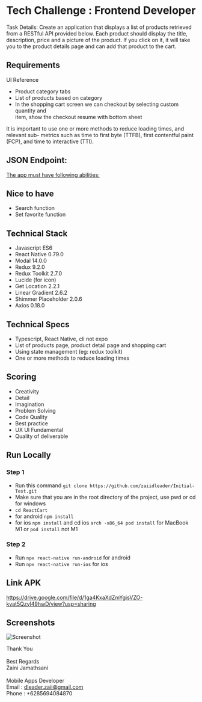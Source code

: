 # Tech Challenge : Frontend Developer

Task
Details: Create an application that displays a list of products retrieved from a RESTful
API provided below. Each product should display the title, description, price and a
picture of the product. If you click on it, it will take you to the product details page and
can add that product to the cart.

## Requirements

UI Reference

- Product category tabs
- List of products based on category
- In the shopping cart screen we can checkout by selecting custom quantity and
  <br />item, show the checkout resume with bottom sheet

It is important to use one or more methods to reduce loading times, and relevant sub-
metrics such as time to first byte (TTFB), first contentful paint (FCP), and time to
interactive (TTI).

## JSON Endpoint:

[The app must have following abilities:](https://dummyjson.com/docs/products)

## Nice to have

- Search function
- Set favorite function

## Technical Stack

- Javascript ES6
- React Native 0.79.0
- Modal 14.0.0
- Redux 9.2.0
- Redux Toolkit 2.7.0
- Lucide (for icon)
- Get Location 2.2.1
- Linear Gradient 2.6.2
- Shimmer Placeholder 2.0.6
- Axios 0.18.0

## Technical Specs

- Typescript, React Native, cli not expo
- List of products page, product detail page and shopping cart
- Using state management (eg: redux toolkit)
- One or more methods to reduce loading times

## Scoring

- Creativity
- Detail
- Imagination
- Problem Solving
- Code Quality
- Best practice
- UX UI Fundamental
- Quality of deliverable

## Run Locally

### Step 1

- Run this command `git clone https://github.com/zaiidleader/Initial-Test.git`
- Make sure that you are in the root directory of the project, use pwd or cd for windows
- `cd ReactCart`
- for android `npm install`
- for ios `npm install` and cd ios `arch -x86_64 pod install` for MacBook M1 or `pod install` not M1

### Step 2

- Run `npx react-native run-android` for android
- Run `npx react-native run-ios` for ios

## Link APK

https://drive.google.com/file/d/1ga4KxaXdZmYgisVZO-kvat5Qzyl49hwD/view?usp=sharing

## Screenshots

![Screenshot](https://github.com/zaiidleader/Initial-Test/assets/1024623/786930f2-f8af-49a0-8c1f-1a9351e4c0fc)

Thank You
<br /><br />
Best Regards<br />
Zaini Jamathsani
<br /><br />
Mobile Apps Developer<br />
Email : dleader.zaii@gmail.com<br />
Phone : +6285694084870
